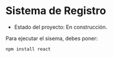 <h1> Sistema de Registro</h1>

- Estado del proyecto: En construcción.

Para ejecutar el sisema, debes poner:

```npm install react```
